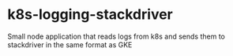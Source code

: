 # k8s-logging-stackdriver
Small node application that reads logs from k8s and sends them to stackdriver in the same format as GKE
